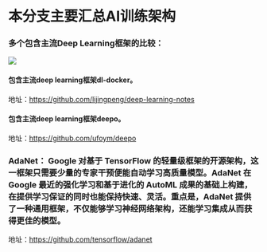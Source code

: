 # 本分支主要汇总AI训练架构

### 多个包含主流Deep Learning框架的比较：</br>
![](https://github.com/jamess010/AIOpen/blob/master/pic/model-docker.png)

#### 包含主流deep learning框架dl-docker。</br>
地址：https://github.com/lijingpeng/deep-learning-notes


#### 包含主流deep learning框架deepo。</br>
地址：https://github.com/ufoym/deepo

### AdaNet： Google 对基于 TensorFlow 的轻量级框架的开源架构，这一框架只需要少量的专家干预便能自动学习高质量模型。AdaNet 在 Google 最近的强化学习和基于进化的 AutoML 成果的基础上构建，在提供学习保证的同时也能保持快速、灵活。重点是，AdaNet 提供了一种通用框架，不仅能够学习神经网络架构，还能学习集成从而获得更佳的模型。</br>
地址：https://github.com/tensorflow/adanet
